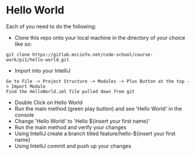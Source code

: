 # Hello World

Each of you need to do the following:
* Clone this repo onto your local machine in the directory of your choice like so:
```
git clone https://gitlab.mccinfo.net/code-school/course-work/pi1/hello-world.git
```
* Import into your IntelliJ
```
Go to File -> Project Structure -> Modules -> Plus Button at the top -> Import Module
Find the HelloWorld.iml file pulled down from git
```
* Double Click on Hello World
* Run the main method (green play button) and see 'Hello World' in the console
* Change 'Hello World' to 'Hello ${insert your first name}'
* Run the main method and verify your changes
* Using IntelliJ create a branch titled feature/hello-${insert your first name}
* Using IntelliJ commit and push up your changes
